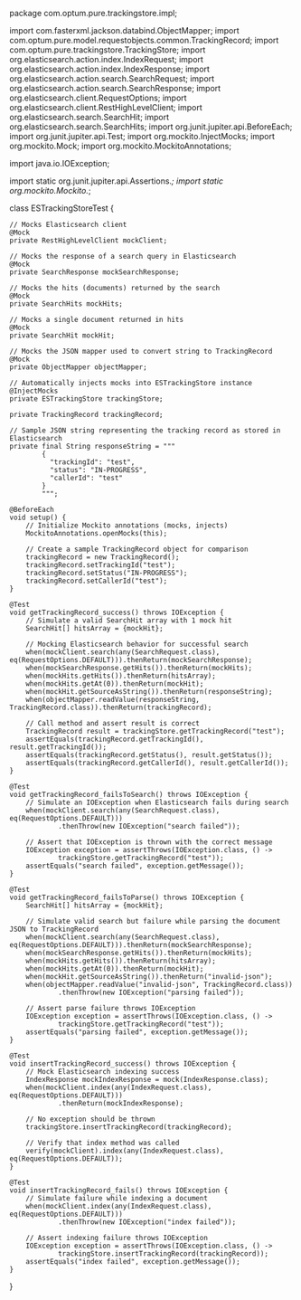 package com.optum.pure.trackingstore.impl;

import com.fasterxml.jackson.databind.ObjectMapper;
import com.optum.pure.model.requestobjects.common.TrackingRecord;
import com.optum.pure.trackingstore.TrackingStore;
import org.elasticsearch.action.index.IndexRequest;
import org.elasticsearch.action.index.IndexResponse;
import org.elasticsearch.action.search.SearchRequest;
import org.elasticsearch.action.search.SearchResponse;
import org.elasticsearch.client.RequestOptions;
import org.elasticsearch.client.RestHighLevelClient;
import org.elasticsearch.search.SearchHit;
import org.elasticsearch.search.SearchHits;
import org.junit.jupiter.api.BeforeEach;
import org.junit.jupiter.api.Test;
import org.mockito.InjectMocks;
import org.mockito.Mock;
import org.mockito.MockitoAnnotations;

import java.io.IOException;

import static org.junit.jupiter.api.Assertions.*;
import static org.mockito.Mockito.*;

class ESTrackingStoreTest {

    // Mocks Elasticsearch client
    @Mock
    private RestHighLevelClient mockClient;

    // Mocks the response of a search query in Elasticsearch
    @Mock
    private SearchResponse mockSearchResponse;

    // Mocks the hits (documents) returned by the search
    @Mock
    private SearchHits mockHits;

    // Mocks a single document returned in hits
    @Mock
    private SearchHit mockHit;

    // Mocks the JSON mapper used to convert string to TrackingRecord
    @Mock
    private ObjectMapper objectMapper;

    // Automatically injects mocks into ESTrackingStore instance
    @InjectMocks
    private ESTrackingStore trackingStore;

    private TrackingRecord trackingRecord;

    // Sample JSON string representing the tracking record as stored in Elasticsearch
    private final String responseString = """
            {
              "trackingId": "test",
              "status": "IN-PROGRESS",
              "callerId": "test"
            }
            """;

    @BeforeEach
    void setup() {
        // Initialize Mockito annotations (mocks, injects)
        MockitoAnnotations.openMocks(this);

        // Create a sample TrackingRecord object for comparison
        trackingRecord = new TrackingRecord();
        trackingRecord.setTrackingId("test");
        trackingRecord.setStatus("IN-PROGRESS");
        trackingRecord.setCallerId("test");
    }

    @Test
    void getTrackingRecord_success() throws IOException {
        // Simulate a valid SearchHit array with 1 mock hit
        SearchHit[] hitsArray = {mockHit};

        // Mocking Elasticsearch behavior for successful search
        when(mockClient.search(any(SearchRequest.class), eq(RequestOptions.DEFAULT))).thenReturn(mockSearchResponse);
        when(mockSearchResponse.getHits()).thenReturn(mockHits);
        when(mockHits.getHits()).thenReturn(hitsArray);
        when(mockHits.getAt(0)).thenReturn(mockHit);
        when(mockHit.getSourceAsString()).thenReturn(responseString);
        when(objectMapper.readValue(responseString, TrackingRecord.class)).thenReturn(trackingRecord);

        // Call method and assert result is correct
        TrackingRecord result = trackingStore.getTrackingRecord("test");
        assertEquals(trackingRecord.getTrackingId(), result.getTrackingId());
        assertEquals(trackingRecord.getStatus(), result.getStatus());
        assertEquals(trackingRecord.getCallerId(), result.getCallerId());
    }

    @Test
    void getTrackingRecord_failsToSearch() throws IOException {
        // Simulate an IOException when Elasticsearch fails during search
        when(mockClient.search(any(SearchRequest.class), eq(RequestOptions.DEFAULT)))
                .thenThrow(new IOException("search failed"));

        // Assert that IOException is thrown with the correct message
        IOException exception = assertThrows(IOException.class, () ->
                trackingStore.getTrackingRecord("test"));
        assertEquals("search failed", exception.getMessage());
    }

    @Test
    void getTrackingRecord_failsToParse() throws IOException {
        SearchHit[] hitsArray = {mockHit};

        // Simulate valid search but failure while parsing the document JSON to TrackingRecord
        when(mockClient.search(any(SearchRequest.class), eq(RequestOptions.DEFAULT))).thenReturn(mockSearchResponse);
        when(mockSearchResponse.getHits()).thenReturn(mockHits);
        when(mockHits.getHits()).thenReturn(hitsArray);
        when(mockHits.getAt(0)).thenReturn(mockHit);
        when(mockHit.getSourceAsString()).thenReturn("invalid-json");
        when(objectMapper.readValue("invalid-json", TrackingRecord.class))
                .thenThrow(new IOException("parsing failed"));

        // Assert parse failure throws IOException
        IOException exception = assertThrows(IOException.class, () ->
                trackingStore.getTrackingRecord("test"));
        assertEquals("parsing failed", exception.getMessage());
    }

    @Test
    void insertTrackingRecord_success() throws IOException {
        // Mock Elasticsearch indexing success
        IndexResponse mockIndexResponse = mock(IndexResponse.class);
        when(mockClient.index(any(IndexRequest.class), eq(RequestOptions.DEFAULT)))
                .thenReturn(mockIndexResponse);

        // No exception should be thrown
        trackingStore.insertTrackingRecord(trackingRecord);

        // Verify that index method was called
        verify(mockClient).index(any(IndexRequest.class), eq(RequestOptions.DEFAULT));
    }

    @Test
    void insertTrackingRecord_fails() throws IOException {
        // Simulate failure while indexing a document
        when(mockClient.index(any(IndexRequest.class), eq(RequestOptions.DEFAULT)))
                .thenThrow(new IOException("index failed"));

        // Assert indexing failure throws IOException
        IOException exception = assertThrows(IOException.class, () ->
                trackingStore.insertTrackingRecord(trackingRecord));
        assertEquals("index failed", exception.getMessage());
    }
}
